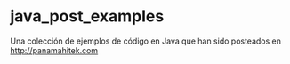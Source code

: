 # java_post_examples
Una colección de ejemplos de código en Java que han sido posteados en http://panamahitek.com
